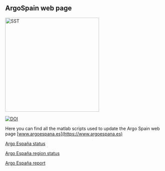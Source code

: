 
<h2>ArgoSpain web page</h2>
<a href="https://www.argoespana.es"><img src="https://www.argoespana.es/imagenes/logoargoes.png" alt="SST" width="300""></a>

[![DOI](https://zenodo.org/badge/244975526.svg)](https://doi.org/10.5281/zenodo.13898771)

Here you can find all the matlab scripts used to update the Argo Spain web page [www.argoespana.es](https://www.argoespana.es)

[Argo España status](https://www.argoespana.es/argoesstatus.html)

[Argo España region status](https://www.argoespana.es/argoregionstatus.html)

[Argo España report](https://www.argoespana.es/report.txt)


